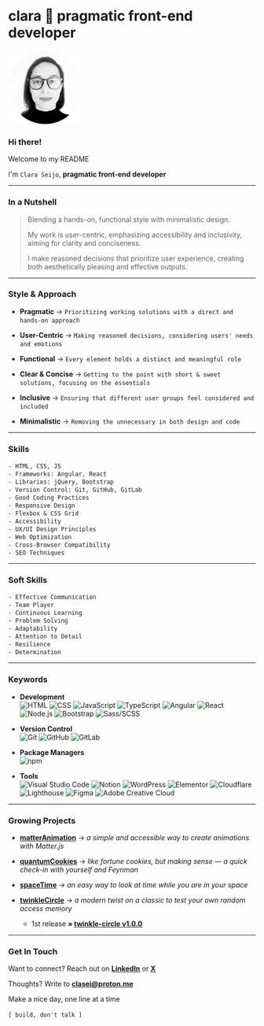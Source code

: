 # clara 🚀 pragmatic front-end developer

[<img src="cla_sei_profile_pic_bw_circle.png" alt="clasei profile pic" width="150"/>](https://github.com/clasei/)

### Hi there! 

Welcome to my README

I'm ```Clara Seijo```, **pragmatic front-end developer**

---

### In a Nutshell

> Blending a hands-on, functional style with minimalistic design.
> 
> My work is user-centric, emphasizing accessibility and inclusivity, aiming for clarity and conciseness.
> 
> I make reasoned decisions that prioritize user experience, creating both aesthetically pleasing and effective outputs.

---

### Style & Approach 

- **Pragmatic** → ```Prioritizing working solutions with a direct and hands-on approach```

- **User-Centric** → ```Making reasoned decisions, considering users' needs and emotions```

- **Functional** → ```Every element holds a distinct and meaningful role```

- **Clear & Concise** → ```Getting to the point with short & sweet solutions, focusing on the essentials```

- **Inclusive** → ```Ensuring that different user groups feel considered and included```

- **Minimalistic** → ```Removing the unnecessary in both design and code```

---

### Skills 

```
- HTML, CSS, JS
- Frameworks: Angular, React
- Libraries: jQuery, Bootstrap
- Version Control: Git, GitHub, GitLab
- Good Coding Practices
- Responsive Design
- Flexbox & CSS Grid
- Accessibility
- UX/UI Design Principles
- Web Optimization
- Cross-Browser Compatibility
- SEO Techniques
```

---

### Soft Skills

```
- Effective Communication
- Team Player
- Continuous Learning
- Problem Solving
- Adaptability
- Attention to Detail
- Resilience
- Determination
```

---

### Keywords

- **Development** 
<br>![HTML](https://img.shields.io/badge/-HTML-grey?logo=html5)
![CSS](https://img.shields.io/badge/-CSS-grey?logo=csswizardry)
![JavaScript](https://img.shields.io/badge/-JavaScript-grey?logo=javascript)
![TypeScript](https://img.shields.io/badge/-TypeScript-grey?logo=typescript)
![Angular](https://img.shields.io/badge/-Angular-grey?logo=angular)
![React](https://img.shields.io/badge/-React-grey?logo=react)
![Node.js](https://img.shields.io/badge/-Node.js-grey?logo=node.js)
![Bootstrap](https://img.shields.io/badge/-Bootstrap-grey?logo=bootstrap)
![Sass/SCSS](https://img.shields.io/badge/-Sass/SCSS-grey?logo=sass)

- **Version Control** 
<br>![Git](https://img.shields.io/badge/-Git-grey?logo=git)
![GitHub](https://img.shields.io/badge/-GitHub-grey?logo=github)
![GitLab](https://img.shields.io/badge/-GitLab-grey?logo=gitlab)

- **Package Managers** 
<br>![npm](https://img.shields.io/badge/-npm-grey?logo=npm)

- **Tools** 
<br>![Visual Studio Code](https://img.shields.io/badge/-VS_Code-grey?style=flat&logo=visual-studio-code&logoColor=blue)
![Notion](https://img.shields.io/badge/-Notion-grey?style=flat&logo=notion&logoColor=black)
![WordPress](https://img.shields.io/badge/-WordPress-grey?logo=wordpress)
![Elementor](https://img.shields.io/badge/-Elementor-grey?logo=elementor)
![Cloudflare](https://img.shields.io/badge/-Cloudflare-grey?style=flat&logo=cloudflare&logoColor=%23F38020)
![Lighthouse](https://img.shields.io/badge/-Lighthouse-grey?logo=lighthouse)
![Figma](https://img.shields.io/badge/-Figma-grey?logo=figma)
![Adobe Creative Cloud](https://img.shields.io/badge/-Adobe_Creative_Cloud-grey?style=flat&logo=adobe-creative-cloud&logoColor=%23DA1F26)

---

### Growing Projects

- [**matterAnimation**](https://clasei.github.io/matter-animation/) → *a simple and accessible way to create animations with Matter.js*

- [**quantumCookies**](https://clasei.github.io/quantum-cookies/) → *like fortune cookies, but making sense — a quick check-in with yourself and Feynman*

- [**spaceTime**](https://clasei.github.io/space-time/) → *an easy way to look at time while you are in your space*

- [**twinkleCircle**](https://clasei.github.io/twinkle-circle/) → *a modern twist on a classic to test your own random access memory*
    - 1st release **» [twinkle-circle v1.0.0](https://github.com/clasei/twinkle-circle/releases/tag/v1.0.0)**

---

### Get In Touch

Want to connect? Reach out on [**LinkedIn**](https://www.linkedin.com/in/claraseijo/) or [**X**](https://twitter.com/claraseijo)

Thoughts? Write to [**clasei@proton.me**](mailto:clasei@proton.me)

Make a nice day, one line at a time 

```[ build, don't talk ]```
